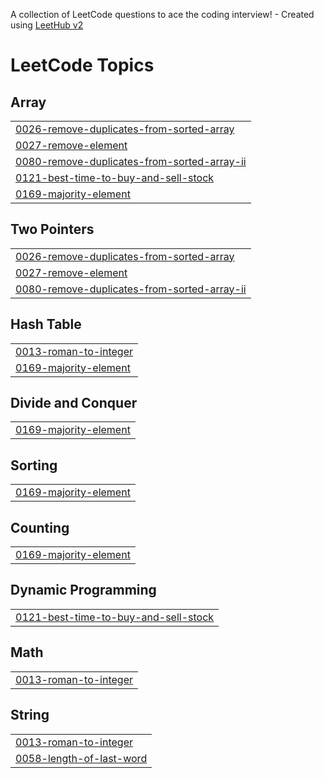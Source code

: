 A collection of LeetCode questions to ace the coding interview! - Created using [LeetHub v2](https://github.com/arunbhardwaj/LeetHub-2.0)
<!---LeetCode Topics Start-->
# LeetCode Topics
## Array
|  |
| ------- |
| [0026-remove-duplicates-from-sorted-array](https://github.com/meengi07/problem-solving/tree/master/0026-remove-duplicates-from-sorted-array) |
| [0027-remove-element](https://github.com/meengi07/problem-solving/tree/master/0027-remove-element) |
| [0080-remove-duplicates-from-sorted-array-ii](https://github.com/meengi07/problem-solving/tree/master/0080-remove-duplicates-from-sorted-array-ii) |
| [0121-best-time-to-buy-and-sell-stock](https://github.com/meengi07/problem-solving/tree/master/0121-best-time-to-buy-and-sell-stock) |
| [0169-majority-element](https://github.com/meengi07/problem-solving/tree/master/0169-majority-element) |
## Two Pointers
|  |
| ------- |
| [0026-remove-duplicates-from-sorted-array](https://github.com/meengi07/problem-solving/tree/master/0026-remove-duplicates-from-sorted-array) |
| [0027-remove-element](https://github.com/meengi07/problem-solving/tree/master/0027-remove-element) |
| [0080-remove-duplicates-from-sorted-array-ii](https://github.com/meengi07/problem-solving/tree/master/0080-remove-duplicates-from-sorted-array-ii) |
## Hash Table
|  |
| ------- |
| [0013-roman-to-integer](https://github.com/meengi07/problem-solving/tree/master/0013-roman-to-integer) |
| [0169-majority-element](https://github.com/meengi07/problem-solving/tree/master/0169-majority-element) |
## Divide and Conquer
|  |
| ------- |
| [0169-majority-element](https://github.com/meengi07/problem-solving/tree/master/0169-majority-element) |
## Sorting
|  |
| ------- |
| [0169-majority-element](https://github.com/meengi07/problem-solving/tree/master/0169-majority-element) |
## Counting
|  |
| ------- |
| [0169-majority-element](https://github.com/meengi07/problem-solving/tree/master/0169-majority-element) |
## Dynamic Programming
|  |
| ------- |
| [0121-best-time-to-buy-and-sell-stock](https://github.com/meengi07/problem-solving/tree/master/0121-best-time-to-buy-and-sell-stock) |
## Math
|  |
| ------- |
| [0013-roman-to-integer](https://github.com/meengi07/problem-solving/tree/master/0013-roman-to-integer) |
## String
|  |
| ------- |
| [0013-roman-to-integer](https://github.com/meengi07/problem-solving/tree/master/0013-roman-to-integer) |
| [0058-length-of-last-word](https://github.com/meengi07/problem-solving/tree/master/0058-length-of-last-word) |
<!---LeetCode Topics End-->